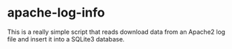# apache-log-info

This is a really simple script that reads download data from an Apache2 log file and insert it into a SQLite3 database.
